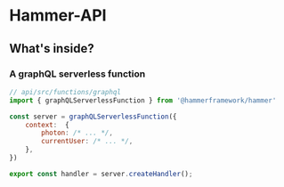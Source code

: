 # Hammer-API

## What's inside?

### A graphQL serverless function

```js
// api/src/functions/graphql
import { graphQLServerlessFunction } from '@hammerframework/hammer'

const server = graphQLServerlessFunction({
    context:  {
        photon: /* ... */,
        currentUser: /* ... */,
    },
})

export const handler = server.createHandler();
```
